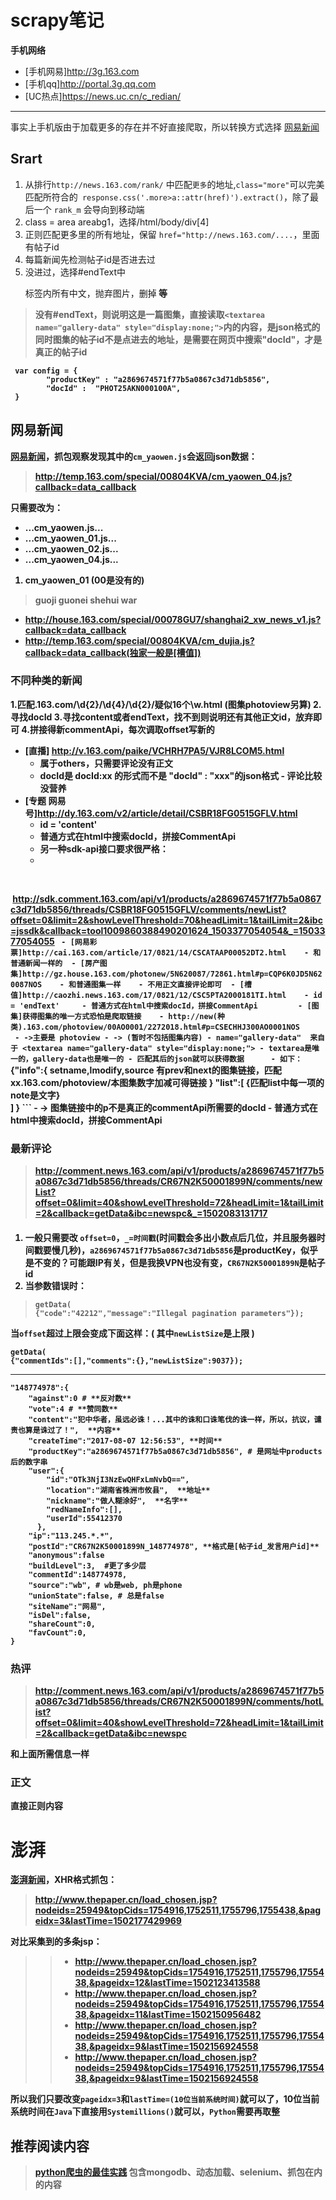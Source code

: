 # scrapy笔记

**手机网络**

- [手机网易]http://3g.163.com
- [手机qq]http://portal.3g.qq.com 
- [UC热点]https://news.uc.cn/c_redian/

---

事实上手机版由于加载更多的存在并不好直接爬取，所以转换方式选择 [网易新闻](http://news.163.com/) 
## Srart
1. 从排行`http://news.163.com/rank/` 中匹配`更多`的地址,`class="more"`可以完美匹配所符合的` response.css('.more>a::attr(href)').extract()`，除了最后一个 `rank_m` 会导向到移动端
3. class = area areabg1，选择/html/body/div[4]
2. 正则匹配更多里的所有地址，保留 `href="http://news.163.com/....`，里面有帖子id
3. 每篇新闻先检测帖子id是否进去过
4. 没进过，选择#endText中<p>标签内所有中文，抛弃图片<img>，删掉<strong> 等  
> 没有#endText，则说明这是一篇图集，直接读取`<textarea name="gallery-data" style="display:none;">`内的内容，是json格式的
> 同时图集的帖子id不是点进去的地址，是需要在网页中搜索"docId"，才是真正的帖子id
```	
 var config = {
		"productKey" : "a2869674571f77b5a0867c3d71db5856",
		"docId" :  "PHOT25AKN000100A",
 }
```



## 网易新闻
[网易新闻](http://news.163.com/)，抓包观察发现其中的`cm_yaowen.js`会返回json数据：
> http://temp.163.com/special/00804KVA/cm_yaowen_04.js?callback=data_callback

只需要改为：
- ...cm_yaowen.js...
- ...cm_yaowen_01.js...
- ...cm_yaowen_02.js...
- ...cm_yaowen_04.js...

1. cm_yaowen_01 (00是没有的)
> guoji
> guonei
> shehui
> war 
* http://house.163.com/special/00078GU7/shanghai2_xw_news_v1.js?callback=data_callback
* http://temp.163.com/special/00804KVA/cm_dujia.js?callback=data_callback(独家一般是[槽值])

### 不同种类的新闻
1.匹配.163.com/\d{2}/\d{4}/\d{2}/疑似16个\w.html
  (图集photoview另算)
2.寻找docId
3.寻找content或者endText，找不到则说明还有其他正文id，放弃即可
4.拼接得新commentApi，每次调取offset写新的
  - [直播] http://v.163.com/paike/VCHRH7PA5/VJR8LCOM5.html
    - 属于others，只需要评论没有正文
    - docId是 docId:xx 的形式而不是 "docId" : "xxx"的json格式
    - 评论比较没营养
  - [专题 网易号]http://dy.163.com/v2/article/detail/CSBR18FG0515GFLV.html    
    - id = 'content'
    - 普通方式在html中搜索docId，拼接CommentApi             
    - 另一种sdk-api接口要求很严格：
    - 
    ```
    http://sdk.comment.163.com/api/v1/products/a2869674571f77b5a0867c3d71db5856/threads/CSBR18FG0515GFLV/comments/newList?offset=0&limit=2&showLevelThreshold=70&headLimit=1&tailLimit=2&ibc=jssdk&callback=tool1009860388490201624_1503377054054&_=1503377054055
    ```
  - [网易彩票]http://cai.163.com/article/17/0821/14/CSCATAAP00052DT2.html
    - 和普通新闻一样的
  - [房产图集]http://gz.house.163.com/photonew/5N620087/72861.html#p=CQP6K0JD5N620087NOS
    - 和普通图集一样
    - 不用正文直接评论即可
  - [槽值]http://caozhi.news.163.com/17/0821/12/CSC5PTA2000181TI.html
    - id = 'endText' 
    - 普通方式在html中搜索docId，拼接CommentApi       
  - [图集]获得图集的唯一方式恐怕是爬取链接
    - http://new(种类).163.com/photoview/00AO0001/2272018.html#p=CSECHHJ300AO0001NOS   
    - ->主要是 photoview
    - -> (暂时不包括图集内容)
      - name="gallery-data"  来自于 <textarea name="gallery-data" style="display:none;">
      - textarea是唯一的，gallery-data也是唯一的
      - 匹配其后的json就可以获得数据
      - 如下：
	      ```
		{"info":{ 
		    setname,lmodify,source
		    有prev和next的图集链接，匹配xx.163.com/photoview/本图集数字加减可得链接
		    }
		 "list":[
		    {匹配list中每一项的note是文字}             
		 ]
		}
		```
    - ->  图集链接中的p不是真正的commentApi所需要的docId
      - 普通方式在html中搜索docId，拼接CommentApi           
      


### 最新评论
> http://comment.news.163.com/api/v1/products/a2869674571f77b5a0867c3d71db5856/threads/CR67N2K50001899N/comments/newList?offset=0&limit=40&showLevelThreshold=72&headLimit=1&tailLimit=2&callback=getData&ibc=newspc&_=1502083131717

####
1. 一般只需要改 `offset=0`，`_=时间戳`(时间戳会多出小数点后几位，并且服务器时间戳要慢几秒)，`a2869674571f77b5a0867c3d71db5856`是productKey，似乎是不变的？可能跟IP有关，但是我换VPN也没有变，`CR67N2K50001899N`是帖子id
2. 当参数错误时：
> ```
> getData(
> {"code":"42212","message":"Illegal pagination parameters"});
> ```
当`offset`超过上限会变成下面这样：( 其中`newListSize`是上限 )
```
getData(
{"commentIds":[],"comments":{},"newListSize":9037});
```

---

```
"148774978":{
    "against":0 # **反对数**
    "vote":4 # **赞同数**
    "content":"犯中华者，虽远必诛！...其中的诛和口诛笔伐的诛一样，所以，抗议，谴责也算是诛过了！",  **内容**
    "createTime":"2017-08-07 12:56:53", **时间**
    "productKey":"a2869674571f77b5a0867c3d71db5856", # 是网址中products后的数字串
    "user":{
        "id":"OTk3NjI3NzEwQHFxLmNvbQ==",  
        "location":"湖南省株洲市攸县",  **地址**
        "nickname":"做人糊涂好",  **名字**
        "redNameInfo":[],
        "userId":55412370
      },
    "ip":"113.245.*.*",
    "postId":"CR67N2K50001899N_148774978", **格式是[帖子id_发言用户id]**
    "anonymous":false
    "buildLevel":3,  #更了多少层
    "commentId":148774978,  
    "source":"wb", # wb是web, ph是phone
    "unionState":false, # 总是false
    "siteName":"网易", 
    "isDel":false,
    "shareCount":0,
    "favCount":0,
}
```

### 热评
> http://comment.news.163.com/api/v1/products/a2869674571f77b5a0867c3d71db5856/threads/CR67N2K50001899N/comments/hotList?offset=0&limit=40&showLevelThreshold=72&headLimit=1&tailLimit=2&callback=getData&ibc=newspc

和上面所需信息一样

### 正文
直接正则内容

# 澎湃
[澎湃新闻](http://www.thepaper.cn/)，XHR格式抓包：
> http://www.thepaper.cn/load_chosen.jsp?nodeids=25949&topCids=1754916,1752511,1755796,1755438,&pageidx=3&lastTime=1502177429969

对比采集到的多条jsp：

>>* http://www.thepaper.cn/load_chosen.jsp?nodeids=25949&topCids=1754916,1752511,1755796,1755438,&pageidx=12&lastTime=1502123413588
>>* http://www.thepaper.cn/load_chosen.jsp?nodeids=25949&topCids=1754916,1752511,1755796,1755438,&pageidx=11&lastTime=1502150956482
>>* http://www.thepaper.cn/load_chosen.jsp?nodeids=25949&topCids=1754916,1752511,1755796,1755438,&pageidx=9&lastTime=1502156924558
>>* http://www.thepaper.cn/load_chosen.jsp?nodeids=25949&topCids=1754916,1752511,1755796,1755438,&pageidx=9&lastTime=1502156924558

所以我们只要改变`pageidx=3`和`lastTime=(10位当前系统时间)`就可以了，10位当前系统时间在`Java`下直接用`Systemillions()`就可以，`Python`需要再取整

## 推荐阅读内容
> [python爬虫的最佳实践](http://www.jianshu.com/u/d2170a042ddb)
包含mongodb、动态加载、selenium、抓包在内的内容

